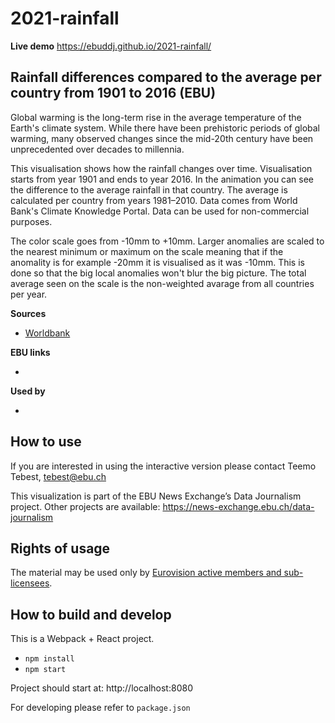 # 2021-rainfall

**Live demo** https://ebuddj.github.io/2021-rainfall/

## Rainfall differences compared to the average per country from 1901 to 2016 (EBU)

Global warming is the long-term rise in the average temperature of the Earth's climate system. While there have been prehistoric periods of global warming, many observed changes since the mid-20th century have been unprecedented over decades to millennia.

This visualisation shows how the rainfall changes over time. Visualisation starts from year 1901 and ends to year 2016. In the animation you can see the difference to the average rainfall in that country. The average is calculated per country from years 1981–2010. Data comes from World Bank's Climate Knowledge Portal. Data can be used for non-commercial purposes.

The color scale goes from -10mm to +10mm. Larger anomalies are scaled to the nearest minimum or maximum on the scale meaning that if the anomality is for example -20mm it is visualised as it was -10mm. This is done so that the big local anomalies won't blur the big picture. The total average seen on the scale is the non-weighted avarage from all countries per year.  

**Sources**
* [Worldbank](https://climateknowledgeportal.worldbank.org/download-data)

**EBU links**
* []()

**Used by**
* []()

## How to use

If you are interested in using the interactive version please contact Teemo Tebest, tebest@ebu.ch

This visualization is part of the EBU News Exchange’s Data Journalism project. Other projects are available: https://news-exchange.ebu.ch/data-journalism

## Rights of usage

The material may be used only by [Eurovision active members and sub-licensees](https://www.ebu.ch/eurovision-news/members-and-sublicensees).

## How to build and develop

This is a Webpack + React project.

* `npm install`
* `npm start`

Project should start at: http://localhost:8080

For developing please refer to `package.json`